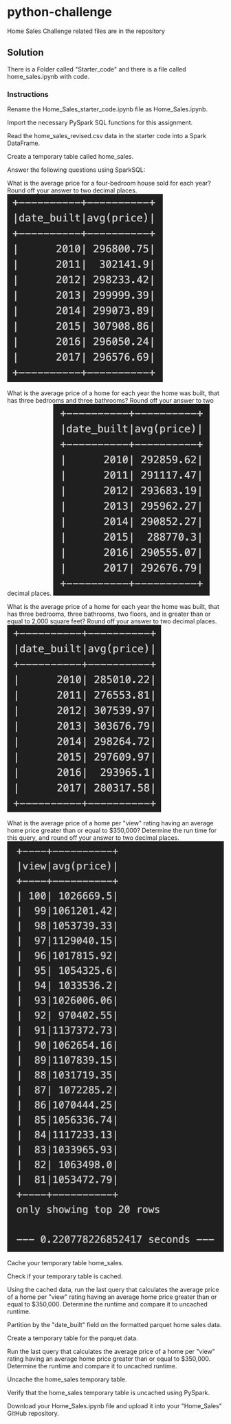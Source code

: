 # python-challenge
Home Sales Challenge related files are in the repository

## Solution
There is a Folder called "Starter_code" and there is a file called home_sales.ipynb with code. 

### Instructions
Rename the Home_Sales_starter_code.ipynb file as Home_Sales.ipynb.

Import the necessary PySpark SQL functions for this assignment.

Read the home_sales_revised.csv data in the starter code into a Spark DataFrame.

Create a temporary table called home_sales.

Answer the following questions using SparkSQL:

What is the average price for a four-bedroom house sold for each year? Round off your answer to two decimal places.
![output](1.png)

What is the average price of a home for each year the home was built, that has three bedrooms and three bathrooms? Round off your answer to two decimal places.
![output](2.png)

What is the average price of a home for each year the home was built, that has three bedrooms, three bathrooms, two floors, and is greater than or equal to 2,000 square feet? Round off your answer to two decimal places.
![output](3.png)

What is the average price of a home per "view" rating having an average home price greater than or equal to $350,000? Determine the run time for this query, and round off your answer to two decimal places.
![output](4.png)

Cache your temporary table home_sales.

Check if your temporary table is cached.

Using the cached data, run the last query that calculates the average price of a home per "view" rating having an average home price greater than or equal to $350,000. Determine the runtime and compare it to uncached runtime.

Partition by the "date_built" field on the formatted parquet home sales data.

Create a temporary table for the parquet data.

Run the last query that calculates the average price of a home per "view" rating having an average home price greater than or equal to $350,000. Determine the runtime and compare it to uncached runtime.

Uncache the home_sales temporary table.

Verify that the home_sales temporary table is uncached using PySpark.

Download your Home_Sales.ipynb file and upload it into your "Home_Sales" GitHub repository.
